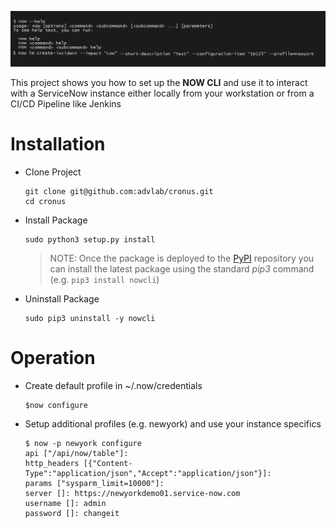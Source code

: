 ![Intro](./docs/now-cli.png)

This project shows you how to set up the **NOW CLI** and use it to interact with a ServiceNow instance either locally from your workstation or from a CI/CD Pipeline like Jenkins

# Installation

* Clone Project

    ```
    git clone git@github.com:advlab/cronus.git
    cd cronus
    ```
* Install Package

    ```
    sudo python3 setup.py install
    ```

    > NOTE: Once the package is deployed to the [PyPI](https://pypi.org) repository you can install the latest package using the standard *pip3* command (e.g. `pip3 install nowcli`)

* Uninstall Package

    ```
    sudo pip3 uninstall -y nowcli
    ```

# Operation

* Create default profile in ~/.now/credentials

    ```
    $now configure
    ```

* Setup additional profiles (e.g. newyork) and use your instance specifics

    ```
    $ now -p newyork configure
    api ["/api/now/table"]:
    http_headers [{"Content-Type":"application/json","Accept":"application/json"}]:
    params ["sysparm_limit=10000"]:
    server []: https://newyorkdemo01.service-now.com
    username []: admin
    password []: changeit
    ```